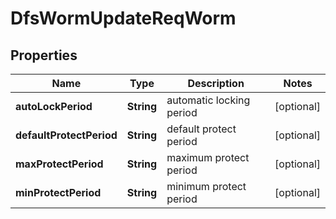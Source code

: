 # DfsWormUpdateReqWorm

## Properties
Name | Type | Description | Notes
------------ | ------------- | ------------- | -------------
**autoLockPeriod** | **String** | automatic locking period |  [optional]
**defaultProtectPeriod** | **String** | default protect period |  [optional]
**maxProtectPeriod** | **String** | maximum protect period |  [optional]
**minProtectPeriod** | **String** | minimum protect period |  [optional]
